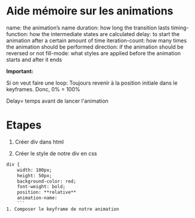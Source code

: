 # Aide mémoire sur les animations

name: the animation’s name
duration: how long the transition lasts
timing-function: how the intermediate states are calculated
delay: to start the animation after a certain amount of time
iteration-count: how many times the animation should be performed
direction: if the animation should be reversed or not
fill-mode: what styles are applied before the animation starts and after it ends

**Important:**

Si on veut faire une loop: Toujours revenir à la position initiale dans le keyframes.
Donc, 0% = 100%

Delay= temps avant de lancer l'animation


# Etapes

1. Créer div dans html




1. Créer le style de notre div en css

```html
div {
    width: 100px;
    height: 50px;
    background-color: red;
    font-weight: bold;
    position: **relative**
    animation-name:
    ```
1. Composer le keyframe de notre animation
